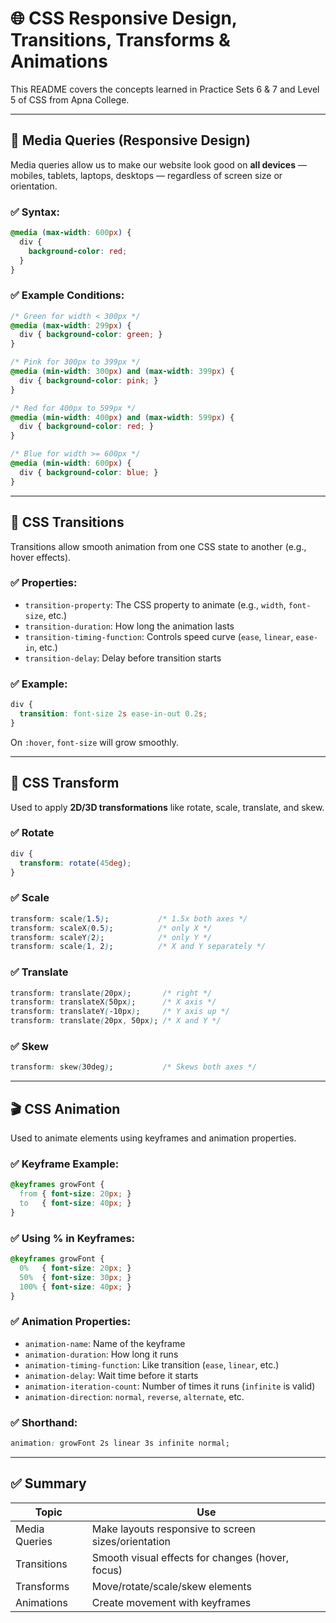 # 🌐 CSS Responsive Design, Transitions, Transforms & Animations

This README covers the concepts learned in Practice Sets 6 & 7 and Level 5 of CSS from Apna College.

---

## 📱 Media Queries (Responsive Design)

Media queries allow us to make our website look good on **all devices** — mobiles, tablets, laptops, desktops — regardless of screen size or orientation.

### ✅ Syntax:
```css
@media (max-width: 600px) {
  div {
    background-color: red;
  }
}
```

### ✅ Example Conditions:
```css
/* Green for width < 300px */
@media (max-width: 299px) {
  div { background-color: green; }
}

/* Pink for 300px to 399px */
@media (min-width: 300px) and (max-width: 399px) {
  div { background-color: pink; }
}

/* Red for 400px to 599px */
@media (min-width: 400px) and (max-width: 599px) {
  div { background-color: red; }
}

/* Blue for width >= 600px */
@media (min-width: 600px) {
  div { background-color: blue; }
}
```

---

## 🔁 CSS Transitions

Transitions allow smooth animation from one CSS state to another (e.g., hover effects).

### ✅ Properties:
- `transition-property`: The CSS property to animate (e.g., `width`, `font-size`, etc.)
- `transition-duration`: How long the animation lasts
- `transition-timing-function`: Controls speed curve (`ease`, `linear`, `ease-in`, etc.)
- `transition-delay`: Delay before transition starts

### ✅ Example:
```css
div {
  transition: font-size 2s ease-in-out 0.2s;
}
```

On `:hover`, `font-size` will grow smoothly.

---

## 🔄 CSS Transform

Used to apply **2D/3D transformations** like rotate, scale, translate, and skew.

### ✅ Rotate
```css
div {
  transform: rotate(45deg);
}
```

### ✅ Scale
```css
transform: scale(1.5);           /* 1.5x both axes */
transform: scaleX(0.5);          /* only X */
transform: scaleY(2);            /* only Y */
transform: scale(1, 2);          /* X and Y separately */
```

### ✅ Translate
```css
transform: translate(20px);       /* right */
transform: translateX(50px);      /* X axis */
transform: translateY(-10px);     /* Y axis up */
transform: translate(20px, 50px); /* X and Y */
```

### ✅ Skew
```css
transform: skew(30deg);           /* Skews both axes */
```

---

## 🎬 CSS Animation

Used to animate elements using keyframes and animation properties.

### ✅ Keyframe Example:
```css
@keyframes growFont {
  from { font-size: 20px; }
  to   { font-size: 40px; }
}
```

### ✅ Using % in Keyframes:
```css
@keyframes growFont {
  0%   { font-size: 20px; }
  50%  { font-size: 30px; }
  100% { font-size: 40px; }
}
```

### ✅ Animation Properties:
- `animation-name`: Name of the keyframe
- `animation-duration`: How long it runs
- `animation-timing-function`: Like transition (`ease`, `linear`, etc.)
- `animation-delay`: Wait time before it starts
- `animation-iteration-count`: Number of times it runs (`infinite` is valid)
- `animation-direction`: `normal`, `reverse`, `alternate`, etc.

### ✅ Shorthand:
```css
animation: growFont 2s linear 3s infinite normal;
```

---

## ✅ Summary

| Topic          | Use                                                |
|----------------|-----------------------------------------------------|
| Media Queries  | Make layouts responsive to screen sizes/orientation |
| Transitions    | Smooth visual effects for changes (hover, focus)    |
| Transforms     | Move/rotate/scale/skew elements                     |
| Animations     | Create movement with keyframes                      |
